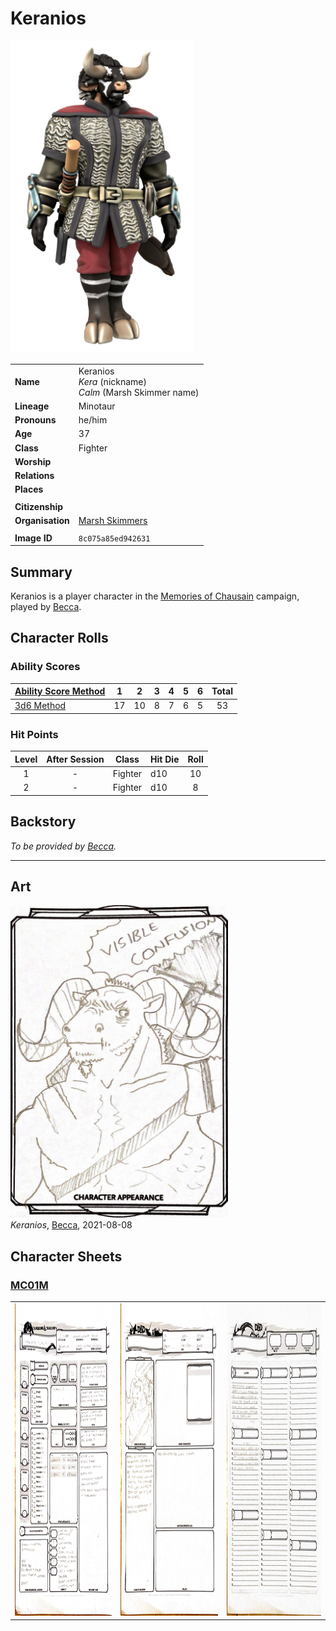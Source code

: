 # Keranios

<img src="https://raw.githubusercontent.com/jesskelsall/astarus-images/main/characters/portraits/8c075a85ed942631.png" height="500" />

|||
| --- | --- |
| **Name** | Keranios<br>*Kera* (nickname)<br>*Calm* (Marsh Skimmer name) | character.3
| **Lineage** | Minotaur |
| **Pronouns** | he/him |
| **Age** | 37 |
| **Class** | Fighter |
| **Worship** | |
| **Relations** | |
| **Places** | |
|||
| **Citizenship** | |
| **Organisation** | [Marsh Skimmers](../organisations/marsh-skimmers.md) |
|||
| **Image ID** | `8c075a85ed942631` |

## Summary

Keranios is a player character in the [Memories of Chausain](../campaigns/C3-memories-of-chausain.md) campaign, played by [Becca](../players/becca.md).

## Character Rolls

### Ability Scores

| [Ability Score Method](../mechanics/ability-score-method/ability-score-method.md) | 1 | 2 | 3 | 4 | 5 | 6 | Total |
| --- |:---:|:---:|:---:|:---:|:---:|:---:|:---:|
| [3d6 Method](../mechanics/ability-score-method/3d6-method.md) | 17 | 10 | 8 | 7 | 6 | 5 | 53 |

### Hit Points

| Level | After Session | Class | Hit Die | Roll |
|:---:|:---:| --- | --- |:---:|
| 1 | - | Fighter | d10 | 10 |
| 2 | - | Fighter | d10 | 8 |

## Backstory

*To be provided by [Becca](../players/becca.md).*

---

## Art

<img src="https://raw.githubusercontent.com/jesskelsall/astarus-images/main/art/13d7a37b45c77117.jpg" height="500" /><br>*Keranios*, [Becca](../players/becca.md), 2021-08-08

## Character Sheets

### [MC01M](../sessions/MC01M.md)

||||
|:---:|:---:|:---:|
| <img src="https://raw.githubusercontent.com/jesskelsall/astarus-images/main/character-sheets/aa1e35ec942235f4-1.jpg" height="500" /> | <img src="https://raw.githubusercontent.com/jesskelsall/astarus-images/main/character-sheets/aa1e35ec942235f4-2.jpg" height="500" /> | <img src="https://raw.githubusercontent.com/jesskelsall/astarus-images/main/character-sheets/aa1e35ec942235f4-3.jpg" height="500" /> |
